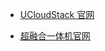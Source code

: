 - [UCloudStack 官网](https://www.ucloud.cn/site/product/ucloudstack.html)

- [超融合一体机官网](https://www.ucloud.cn/site/product/uhyperbox.html)

